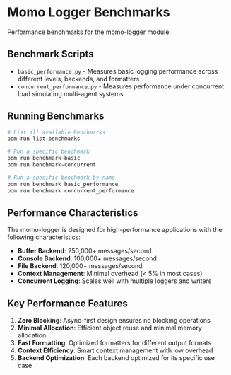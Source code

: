 # Momo Logger Benchmarks

Performance benchmarks for the momo-logger module.

## Benchmark Scripts

- `basic_performance.py` - Measures basic logging performance across different levels, backends, and formatters
- `concurrent_performance.py` - Measures performance under concurrent load simulating multi-agent systems

## Running Benchmarks

```bash
# List all available benchmarks
pdm run list-benchmarks

# Run a specific benchmark
pdm run benchmark-basic
pdm run benchmark-concurrent

# Run a specific benchmark by name
pdm run benchmark basic_performance
pdm run benchmark concurrent_performance
```

## Performance Characteristics

The momo-logger is designed for high-performance applications with the following characteristics:

- **Buffer Backend**: 250,000+ messages/second
- **Console Backend**: 100,000+ messages/second
- **File Backend**: 120,000+ messages/second
- **Context Management**: Minimal overhead (< 5% in most cases)
- **Concurrent Logging**: Scales well with multiple loggers and writers

## Key Performance Features

1. **Zero Blocking**: Async-first design ensures no blocking operations
2. **Minimal Allocation**: Efficient object reuse and minimal memory allocation
3. **Fast Formatting**: Optimized formatters for different output formats
4. **Context Efficiency**: Smart context management with low overhead
5. **Backend Optimization**: Each backend optimized for its specific use case